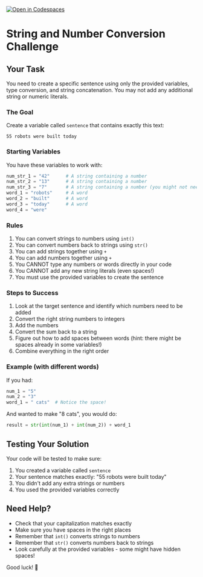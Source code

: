 [![Open in Codespaces](https://classroom.github.com/assets/launch-codespace-2972f46106e565e64193e422d61a12cf1da4916b45550586e14ef0a7c637dd04.svg)](https://classroom.github.com/open-in-codespaces?assignment_repo_id=18173280)
# String and Number Conversion Challenge

## Your Task

You need to create a specific sentence using only the provided variables, type conversion, and string concatenation. You may not add any additional string or numeric literals.

### The Goal
Create a variable called `sentence` that contains exactly this text:
```
55 robots were built today
```

### Starting Variables
You have these variables to work with:
```python
num_str_1 = "42"      # A string containing a number
num_str_2 = "13"      # A string containing a number
num_str_3 = "7"       # A string containing a number (you might not need this!)
word_1 = "robots"     # A word
word_2 = "built"      # A word
word_3 = "today"      # A word
word_4 = "were"
```

### Rules
1. You can convert strings to numbers using `int()`
2. You can convert numbers back to strings using `str()`
3. You can add strings together using `+`
4. You can add numbers together using `+`
5. You CANNOT type any numbers or words directly in your code
6. You CANNOT add any new string literals (even spaces!)
7. You must use the provided variables to create the sentence

### Steps to Success
1. Look at the target sentence and identify which numbers need to be added
2. Convert the right string numbers to integers
3. Add the numbers
4. Convert the sum back to a string
5. Figure out how to add spaces between words (hint: there might be spaces already in some variables!)
6. Combine everything in the right order

### Example (with different words)
If you had:
```python
num_1 = "5"
num_2 = "3"
word_1 = " cats"  # Notice the space!
```
And wanted to make "8 cats", you would do:
```python
result = str(int(num_1) + int(num_2)) + word_1
```

## Testing Your Solution
Your code will be tested to make sure:
1. You created a variable called `sentence`
2. Your sentence matches exactly: "55 robots were built today"
3. You didn't add any extra strings or numbers
4. You used the provided variables correctly

## Need Help?
- Check that your capitalization matches exactly
- Make sure you have spaces in the right places
- Remember that `int()` converts strings to numbers
- Remember that `str()` converts numbers back to strings
- Look carefully at the provided variables - some might have hidden spaces!

Good luck! 🚀
